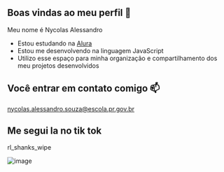 ## Boas vindas ao meu perfil 🚗

Meu nome é Nycolas Alessandro

- Estou estudando na [Alura](https://www.alura.com.br)
- Estou me desenvolvendo na linguagem JavaScript
- Utilizo esse espaço para minha organização e compartilhamento dos meu projetos desenvolvidos

## Você entrar em contato comigo 📫

nycolas.alessandro.souza@escola.pr.gov.br

## Me segui la no tik tok

rl_shanks_wipe

![image](https://github.com/user-attachments/assets/7f370cc5-78aa-4a4e-a4ad-a419ad51650b)

